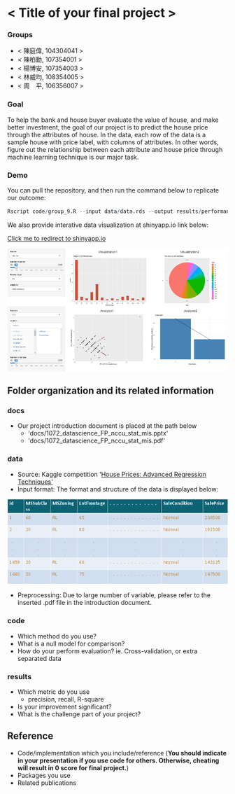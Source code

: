 # < Title of your final project >

### Groups
* < 陳庭偉, 104304041 >
* < 陳柏勳, 107354001 >
* < 楊博安, 107354003 >
* < 林威均, 108354005 >
* < 周　平, 106356007 >

### Goal

To help the bank and house buyer evaluate the value of house, and make better investment, the goal of our project is to predict the house price through the attributes of house. In the data, each row of the data is a sample house with price label, with columns of attributes. In other words, figure out the relationship between each attribute and house price through machine learning technique is our major task.

### Demo

You can pull the repository, and then run the command below to replicate our outcome:

```R
Rscript code/group_9.R --input data/data.rds --output results/performance.tsv
```
We also provide interative data visualization at shinyapp.io link below:

<a href = "https://pingchou.shinyapps.io/shiny/?fbclid=IwAR3Wi6-ZC2quD7R2bB7YCFNt86d1CN2pPJOdhkEFNL7eJw3pfR-XQD1AB8o">Click me to redirect to shinyapp.io</a>

![](./img/shinyapp.png)

## Folder organization and its related information

### docs

* Our project introduction document is placed at the path below
  * 'docs/1072_datascience_FP_nccu_stat_mis.pptx'
  * 'docs/1072_datascience_FP_nccu_stat_mis.pdf'

### data

* Source: Kaggle competition '<a href = "House Prices: Advanced Regression Techniques">House Prices: Advanced Regression Techniques'</a>
* Input format: The format and structure of the data is displayed below:

![](./img/data_format.png)

* Preprocessing: Due to large number of variable, please refer to the inserted .pdf file in the introduction document.

### code

* Which method do you use?
* What is a null model for comparison?
* How do your perform evaluation? ie. Cross-validation, or extra separated data

### results

* Which metric do you use 
  * precision, recall, R-square
* Is your improvement significant?
* What is the challenge part of your project?

## Reference
* Code/implementation which you include/reference (__You should indicate in your presentation if you use code for others. Otherwise, cheating will result in 0 score for final project.__)
* Packages you use
* Related publications



